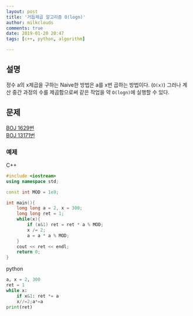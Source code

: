 ```yaml
---
layout: post
title: '거듭제곱 알고리즘 O(logn)'
author: milkclouds
comments: true
date: 2019-01-20 20:47
tags: [c++, python, algorithm]

---
```


## 설명

정수 a의 x제곱을 구하는 Naive한 방법은 a를 x번 곱하는 방법이다. (`O(x)`)
그러나 계산 중간 과정의 수를 제곱함으로써 같은 작업을 약 `O(logn)`에 실행할 수 있다.


## 문제

[BOJ 1629번](https://www.acmicpc.net/problem/1629)  
[BOJ 13171번](https://www.acmicpc.net/problem/13171)


### 예제  

C++
```c++
#include <iostream>
using namespace std;

const int MOD = 1e9;

int main(){
	long long a = 2, x = 300;
	long long ret = 1;
	while(x){
		if (x&1) ret = ret * a % MOD;
		x /= 2;
		a = a * a % MOD;
	}
	cout << ret << endl;
	return 0;
}
```

python
```python
a, x = 2, 300
ret = 1
while x:
	if x&1: ret *= a
	x//=2;a*=a
print(ret)
```